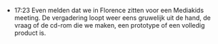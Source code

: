 - 17:23	Even melden dat we in Florence zitten voor een Mediakids meeting. De vergadering loopt weer eens gruwelijk uit de hand, de vraag of de cd-rom die we maken, een prototype of een volledig product is.